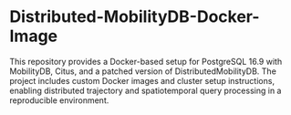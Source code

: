 # Distributed-MobilityDB-Docker-Image
This repository provides a Docker-based setup for PostgreSQL 16.9 with MobilityDB, Citus, and a patched version of DistributedMobilityDB. The project includes custom Docker images and cluster setup instructions, enabling distributed trajectory and spatiotemporal query processing in a reproducible environment.
